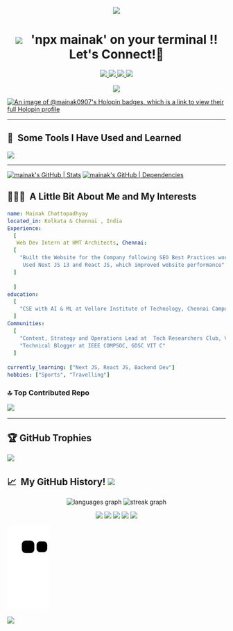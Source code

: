 <p align="center">
  <img src="https://capsule-render.vercel.app/api?type=waving&color=gradient&text=Hello!&height=100&section=header"/>
</p>

<h1 align="center">
<img src="https://emojis.slackmojis.com/emojis/images/1588315024/8823/hyperkitty.gif?1588315024" width="30" /> &nbsp; 'npx mainak' on your terminal !! Let's Connect!💬
</h1>
<p align="center">
 <a href="https://www.linkedin.com/in/mainakc/">
  <img height="50" src="https://user-images.githubusercontent.com/46517096/166973395-19676cd8-f8ec-4abf-83ff-da8243505b82.png"/>
</a>
<a href="https://runtime0907.hashnode.dev/">
  <img height="50" src="https://user-images.githubusercontent.com/46517096/166974096-7aeecad4-483e-4c85-983f-f4b37b3f794e.png"/>
</a>
<a href="https://twitter.com/MainakC81591663">
  <img height="50" src="https://user-images.githubusercontent.com/46517096/166974271-91dfa250-d70b-4cb9-8707-f1bda1b708c3.png"/>
</a>
<a href="https://www.instagram.com/mainak0907/">
  <img height="50" src="https://user-images.githubusercontent.com/46517096/166974368-9798f39f-1f46-499c-b14e-81f0a3f83a06.png"/>
</a>
</p>
<p align="center">
<a href="https://callmainak.vercel.app/">
<img align="center" src="https://github.com/mainak0907/mainak0907/assets/88925745/d78cf31f-0461-405f-9886-6177188afb55" width=100 />
</a>
</p>

[![An image of @mainak0907's Holopin badges, which is a link to view their full Holopin profile](https://holopin.me/mainak0907)](https://holopin.io/@mainak0907)

---

<h2> 🚀 &nbsp;Some Tools I Have Used and Learned</h2>
<p align="left">
<a href="https://skillicons.dev" align="center">
    <img align="center" src="https://skillicons.dev/icons?i=java,python,javascript,r,react,figma,typescript,next,nodejs,vscode,md,git,github,html,css,bootstrap,tailwind,express,firebase,mongodb,mysql,netlify,vercel,graphql" />
  </a>
</p>

---

[![mainak's GitHub | Stats](https://stats.quine.sh/mainak/github?theme=light)](https://quine.sh?utm_source=widgets&utm_campaign=mainak)
[![mainak's GitHub | Dependencies](https://stats.quine.sh/mainak/dependencies?theme=dark)](https://quine.sh?utm_source=widgets&utm_campaign=mainak)

<h2> 👨🏻‍💻 &nbsp;A Little Bit About Me and My Interests</h2>

```yaml
name: Mainak Chattopadhyay
located_in: Kolkata & Chennai , India 
Experience:
  [
   Web Dev Intern at HMT Architects, Chennai:
  [
    "Built the Website for the Company following SEO Best Practices working with a team of 5 members.
     Used Next JS 13 and React JS, which improved website performance"
  ]

  ]
education:
  [
    "CSE with AI & ML at Vellore Institute of Technology, Chennai Campus"
  ]
Communities:
  [
    "Content, Strategy and Operations Lead at  Tech Researchers Club, VIT C",
    "Technical Blogger at IEEE COMPSOC, GDSC VIT C"
  ]
  
currently_learning: ["Next JS, React JS, Backend Dev"]
hobbies: ["Sports", "Travelling"]
```
### 🔝 Top Contributed Repo
![](https://github-contributor-stats.vercel.app/api?username=mainak0907&limit=5&theme=dark&combine_all_yearly_contributions=true)

---

## 🏆 GitHub Trophies
![](https://github-profile-trophy.vercel.app/?username=mainak0907&theme=gitdimmed&no-frame=false&no-bg=false&margin-w=4)



<h2> 📈 &nbsp;My GitHub History! <img src = "https://i.pinimg.com/originals/65/c4/f4/65c4f452571be1261e9c623f7da488ac.gif" width = 35px></h2>
          
<div align="center">
  <img src="https://github-readme-stats.vercel.app/api/top-langs?username=mainak0907&locale=en&hide_title=true&layout=compact&card_width=320&langs_count=5&theme=dracula&hide_border=true&order=2" height="150" alt="languages graph"  />
  <img src="https://streak-stats.demolab.com?user=mainak0907&theme=dracula&hide_border=true&border_radius=5&order=3" height="150" alt="streak graph"  />

  ![](http://github-profile-summary-cards.vercel.app/api/cards/profile-details?username=mainak0907&theme=dracula)
  ![](http://github-profile-summary-cards.vercel.app/api/cards/repos-per-language?username=mainak0907&theme=dracula)
  ![](http://github-profile-summary-cards.vercel.app/api/cards/most-commit-language?username=mainak0907&theme=dracula)
  ![](http://github-profile-summary-cards.vercel.app/api/cards/stats?username=mainak0907&theme=dracula)
  ![](http://github-profile-summary-cards.vercel.app/api/cards/productive-time?username=mainak0907&theme=dracula&utcOffset=8)

</div>  
          
![Snake animation](https://github.com/mainak0907/mainak0907/blob/output/github-contribution-grid-snake.svg)
          
<p align="left">
  <img src="https://capsule-render.vercel.app/api?type=waving&color=gradient&height=100&section=footer"/>
</p>
